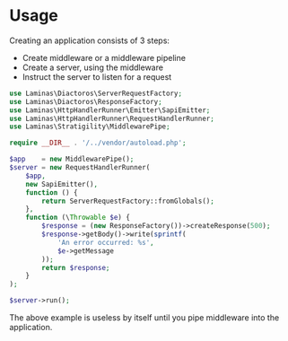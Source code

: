 # Usage

Creating an application consists of 3 steps:

- Create middleware or a middleware pipeline
- Create a server, using the middleware
- Instruct the server to listen for a request

```php
use Laminas\Diactoros\ServerRequestFactory;
use Laminas\Diactoros\ResponseFactory;
use Laminas\HttpHandlerRunner\Emitter\SapiEmitter;
use Laminas\HttpHandlerRunner\RequestHandlerRunner;
use Laminas\Stratigility\MiddlewarePipe;

require __DIR__ . '/../vendor/autoload.php';

$app    = new MiddlewarePipe();
$server = new RequestHandlerRunner(
    $app,
    new SapiEmitter(),
    function () {
        return ServerRequestFactory::fromGlobals();
    },
    function (\Throwable $e) {
        $response = (new ResponseFactory())->createResponse(500);
        $response->getBody()->write(sprintf(
            'An error occurred: %s',
            $e->getMessage
        ));
        return $response;
    }
);

$server->run();
```

The above example is useless by itself until you pipe middleware into the application.

